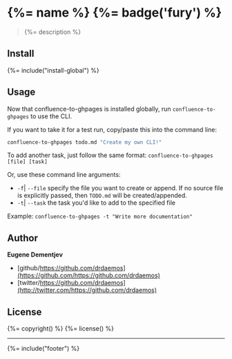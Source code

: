# {%= name %} {%= badge('fury') %}

> {%= description %}

## Install
{%= include("install-global") %}

## Usage
Now that confluence-to-ghpages is installed globally, run `confluence-to-ghpages` to use the CLI.

If you want to take it for a test run, copy/paste this into the command line:

```bash
confluence-to-ghpages todo.md "Create my own CLI!"
```

To add another task, just follow the same format: `confluence-to-ghpages [file] [task]`

Or, use these command line arguments:

* `-f`| `--file` specify the file you want to create or append. If no source file is explicitly passed, then `TODO.md` will be created/appended.
* `-t`| `--task` the task you'd like to add to the specified file

Example: `confluence-to-ghpages -t "Write more documentation"`

## Author

**Eugene Dementjev**

* [github/https://github.com/drdaemos](https://github.com/https://github.com/drdaemos)
* [twitter/https://github.com/drdaemos](http://twitter.com/https://github.com/drdaemos)

## License
{%= copyright() %}
{%= license() %}

***

{%= include("footer") %}
